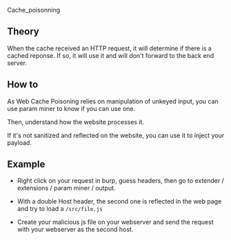 Cache_poisonning

## Theory 

When the cache received an HTTP request, it will determine if there is a cached reponse. If so, it will use it and will don't forward to the back end server.

## How to

As Web Cache Poisoning relies on manipulation of unkeyed input, you can use param miner to know if you can use one. 

Then, understand how the website processes it.

If it's not sanitized and reflected on the website, you can use it to inject your payload.

## Example

- Right click on your request in burp, guess headers, then go to extender / extensions / param miner / output.

- With a double Host header, the second one is reflected in the web page and try to load a `/src/file.js`

- Create your malicious js file on your webserver and send the request with your webserver as the second host.